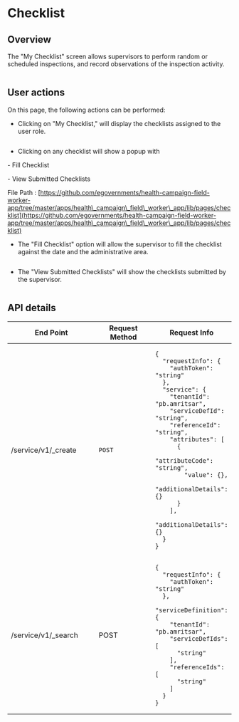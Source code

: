 # Checklist

## Overview

The "My Checklist" screen allows supervisors to perform random or scheduled inspections, and record observations of the inspection activity.

<figure><img src="../../../../.gitbook/assets/image (5).png" alt=""><figcaption></figcaption></figure>

## User actions

On this page, the following actions can be performed:

* Clicking on "My Checklist," will display the checklists assigned to the user role.

<figure><img src="../../../../.gitbook/assets/image (6).png" alt=""><figcaption></figcaption></figure>

* Clicking on any checklist will show a popup with

&#x20;    \- Fill Checklist

&#x20;    \- View Submitted Checklists&#x20;

File Path : [https://github.com/egovernments/health-campaign-field-worker-app/tree/master/apps/health\_campaign\_field\_worker\_app/lib/pages/checklist](https://github.com/egovernments/health-campaign-field-worker-app/tree/master/apps/health\_campaign\_field\_worker\_app/lib/pages/checklist)

* The "Fill Checklist" option will allow the supervisor to fill the checklist against the date and the administrative area.



<figure><img src="../../../../.gitbook/assets/image (9).png" alt=""><figcaption></figcaption></figure>

* The "View Submitted Checklists" will show the checklists submitted by the supervisor.

<figure><img src="../../../../.gitbook/assets/image (12).png" alt=""><figcaption></figcaption></figure>

## **API details**

<table><thead><tr><th width="206.33333333333334">End Point</th><th width="149">Request Method</th><th>Request Info</th></tr></thead><tbody><tr><td>/service/v1/_create</td><td><code>POST</code></td><td><pre class="language-json"><code class="lang-json">{
  "requestInfo": {
    "authToken": "string"
  },
  "service": {
    "tenantId": "pb.amritsar",
    "serviceDefId": "string",
    "referenceId": "string",
    "attributes": [
      {
        "attributeCode": "string",
        "value": {},
        "additionalDetails": {}
      }
    ],
    "additionalDetails": {}
  }
}
</code></pre></td></tr><tr><td>/service/v1/_search</td><td>POST</td><td><pre class="language-json"><code class="lang-json">{
  "requestInfo": {
    "authToken": "string"
  },
  "serviceDefinition": {
    "tenantId": "pb.amritsar",
    "serviceDefIds": [
      "string"
    ],
    "referenceIds": [
      "string"
    ]
  }
}
</code></pre></td></tr></tbody></table>

